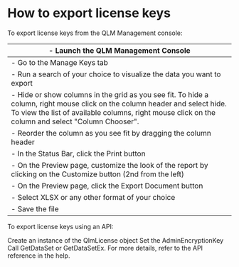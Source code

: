 # How to export license keys

To export license keys from the QLM Management console:

| - Launch the QLM Management Console                                                                                                                                                                                              |
| -------------------------------------------------------------------------------------------------------------------------------------------------------------------------------------------------------------------------------- |
| - Go to the Manage Keys tab                                                                                                                                                                                                      |
| - Run a search of your choice to visualize the data you want to export                                                                                                                                                           |
| - Hide or show columns in the grid as you see fit. To hide a column, right mouse click on the column header and select hide. To view the list of available columns, right mouse click on the column and select "Column Chooser". |
| - Reorder the column as you see fit by dragging the column header                                                                                                                                                                |
| - In the Status Bar, click the Print button                                                                                                                                                                                      |
| - On the Preview page, customize the look of the report by clicking on the Customize button (2nd from the left)                                                                                                                  |
| - On the Preview page, click the Export Document button                                                                                                                                                                          |
| - Select XLSX or any other format of your choice                                                                                                                                                                                 |
| - Save the file                                                                                                                                                                                                                  |

To export license keys using an API:

Create an instance of the QlmLicense object Set the AdminEncryptionKey Call GetDataSet or GetDataSetEx. For more details, refer to the API reference in the help.
